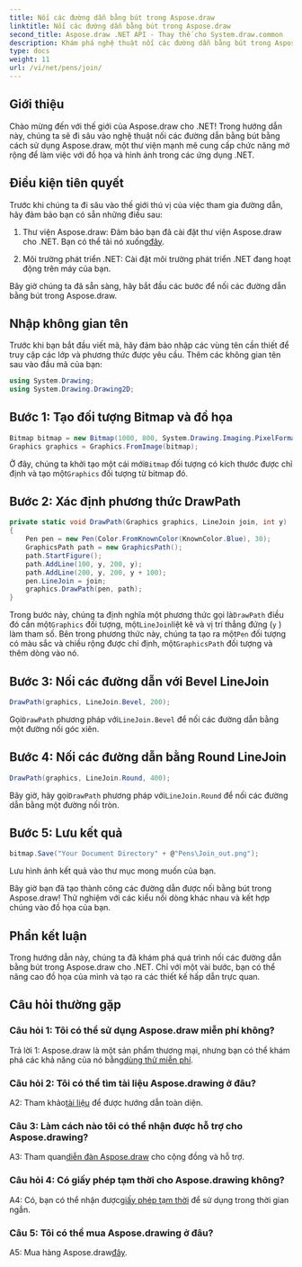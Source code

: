 ```yaml
---
title: Nối các đường dẫn bằng bút trong Aspose.draw
linktitle: Nối các đường dẫn bằng bút trong Aspose.draw
second_title: Aspose.draw .NET API - Thay thế cho System.draw.common
description: Khám phá nghệ thuật nối các đường dẫn bằng bút trong Aspose.draw cho .NET. Tạo đồ họa tuyệt đẹp với các tùy chọn LineJoin.
type: docs
weight: 11
url: /vi/net/pens/join/
---
```

## Giới thiệu

Chào mừng đến với thế giới của Aspose.draw cho .NET! Trong hướng dẫn này, chúng ta sẽ đi sâu vào nghệ thuật nối các đường dẫn bằng bút bằng cách sử dụng Aspose.draw, một thư viện mạnh mẽ cung cấp chức năng mở rộng để làm việc với đồ họa và hình ảnh trong các ứng dụng .NET.

## Điều kiện tiên quyết

Trước khi chúng ta đi sâu vào thế giới thú vị của việc tham gia đường dẫn, hãy đảm bảo bạn có sẵn những điều sau:

1.  Thư viện Aspose.draw: Đảm bảo bạn đã cài đặt thư viện Aspose.draw cho .NET. Bạn có thể tải nó xuống[đây](https://releases.aspose.com/drawing/net/).

2. Môi trường phát triển .NET: Cài đặt môi trường phát triển .NET đang hoạt động trên máy của bạn.

Bây giờ chúng ta đã sẵn sàng, hãy bắt đầu các bước để nối các đường dẫn bằng bút trong Aspose.draw.

## Nhập không gian tên

Trước khi bạn bắt đầu viết mã, hãy đảm bảo nhập các vùng tên cần thiết để truy cập các lớp và phương thức được yêu cầu. Thêm các không gian tên sau vào đầu mã của bạn:

```csharp
using System.Drawing;
using System.Drawing.Drawing2D;
```

## Bước 1: Tạo đối tượng Bitmap và đồ họa

```csharp
Bitmap bitmap = new Bitmap(1000, 800, System.Drawing.Imaging.PixelFormat.Format32bppPArgb);
Graphics graphics = Graphics.FromImage(bitmap);
```

 Ở đây, chúng ta khởi tạo một cái mới`Bitmap` đối tượng có kích thước được chỉ định và tạo một`Graphics` đối tượng từ bitmap đó.

## Bước 2: Xác định phương thức DrawPath

```csharp
private static void DrawPath(Graphics graphics, LineJoin join, int y)
{
    Pen pen = new Pen(Color.FromKnownColor(KnownColor.Blue), 30);
    GraphicsPath path = new GraphicsPath();
    path.StartFigure();
    path.AddLine(100, y, 200, y);
    path.AddLine(200, y, 200, y + 100);
    pen.LineJoin = join;
    graphics.DrawPath(pen, path);
}
```

 Trong bước này, chúng ta định nghĩa một phương thức gọi là`DrawPath` điều đó cần một`Graphics` đối tượng, một`LineJoin`liệt kê và vị trí thẳng đứng (`y` ) làm tham số. Bên trong phương thức này, chúng ta tạo ra một`Pen` đối tượng có màu sắc và chiều rộng được chỉ định, một`GraphicsPath` đối tượng và thêm dòng vào nó.

## Bước 3: Nối các đường dẫn với Bevel LineJoin

```csharp
DrawPath(graphics, LineJoin.Bevel, 200);
```

 Gọi`DrawPath` phương pháp với`LineJoin.Bevel` để nối các đường dẫn bằng một đường nối góc xiên.

## Bước 4: Nối các đường dẫn bằng Round LineJoin

```csharp
DrawPath(graphics, LineJoin.Round, 400);
```

 Bây giờ, hãy gọi`DrawPath` phương pháp với`LineJoin.Round` để nối các đường dẫn bằng một đường nối tròn.

## Bước 5: Lưu kết quả

```csharp
bitmap.Save("Your Document Directory" + @"Pens\Join_out.png");
```

Lưu hình ảnh kết quả vào thư mục mong muốn của bạn.

Bây giờ bạn đã tạo thành công các đường dẫn được nối bằng bút trong Aspose.draw! Thử nghiệm với các kiểu nối dòng khác nhau và kết hợp chúng vào đồ họa của bạn.

## Phần kết luận

Trong hướng dẫn này, chúng ta đã khám phá quá trình nối các đường dẫn bằng bút trong Aspose.draw cho .NET. Chỉ với một vài bước, bạn có thể nâng cao đồ họa của mình và tạo ra các thiết kế hấp dẫn trực quan.

## Câu hỏi thường gặp

### Câu hỏi 1: Tôi có thể sử dụng Aspose.draw miễn phí không?

 Trả lời 1: Aspose.draw là một sản phẩm thương mại, nhưng bạn có thể khám phá các khả năng của nó bằng[dùng thử miễn phí](https://releases.aspose.com/).

### Câu hỏi 2: Tôi có thể tìm tài liệu Aspose.drawing ở đâu?

 A2: Tham khảo[tài liệu](https://reference.aspose.com/drawing/net/) để được hướng dẫn toàn diện.

### Câu 3: Làm cách nào tôi có thể nhận được hỗ trợ cho Aspose.drawing?

 A3: Tham quan[diễn đàn Aspose.draw](https://forum.aspose.com/c/diagram/17) cho cộng đồng và hỗ trợ.

### Câu hỏi 4: Có giấy phép tạm thời cho Aspose.drawing không?

 A4: Có, bạn có thể nhận được[giấy phép tạm thời](https://purchase.aspose.com/temporary-license/) để sử dụng trong thời gian ngắn.

### Câu 5: Tôi có thể mua Aspose.drawing ở đâu?

 A5: Mua hàng Aspose.draw[đây](https://purchase.aspose.com/buy).